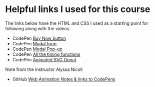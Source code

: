 # Helpful links I used for this course

The links below have the HTML and CSS I used as a starting point for following along with the videos.

- CodePen [Buy Now button](https://codepen.io/alyssamichelle/pen/RNXEgZ)
- CodePen [Modal form](https://codepen.io/alyssamichelle/pen/WvNaOm?editors=1100)
- CodePen [Modal Pop-up](https://codepen.io/alyssamichelle/pen/LVBVQN?editors=1000)
- CodePen [All the timing functions](https://codepen.io/alyssamichelle/pen/GJmpPb)
- CodePen [Animated SVG Donut](https://codepen.io/alyssamichelle/pen/BNpejV?editors=1100)

Note from the instructor Alyssa Nicoll

- GitHub [Web Animation Notes & links to CodePens](https://github.com/alyssamichelle/web-animations/blob/master/SUMMARY.md)